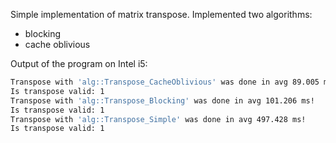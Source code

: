 Simple implementation of matrix transpose.
Implemented two algorithms:
- blocking
- cache oblivious

Output of the program on Intel i5:

```bash
Transpose with 'alg::Transpose_CacheOblivious' was done in avg 89.005 ms!
Is transpose valid: 1
Transpose with 'alg::Transpose_Blocking' was done in avg 101.206 ms!
Is transpose valid: 1
Transpose with 'alg::Transpose_Simple' was done in avg 497.428 ms!
Is transpose valid: 1
```
